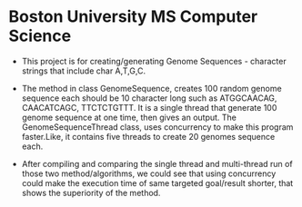 # Boston University MS Computer Science 

- This project is for creating/generating Genome Sequences - character strings that include char A,T,G,C.

- The method in class GenomeSequence, creates 100 random genome sequence each should be 10 character long such as ATGGCAACAG, CAACATCAGC, TTCTCTGTTT. It is a single thread that generate 100 genome sequence at one time, then gives an output. The GenomeSequenceThread class, uses concurrency to make this program faster.Like, it contains five threads to create 20 genomes sequence each. 

- After compiling and comparing the single thread and multi-thread run of those two method/algorithms, we could see that using concurrency could make the execution time of same targeted goal/result shorter, that shows the superiority of the method. 


